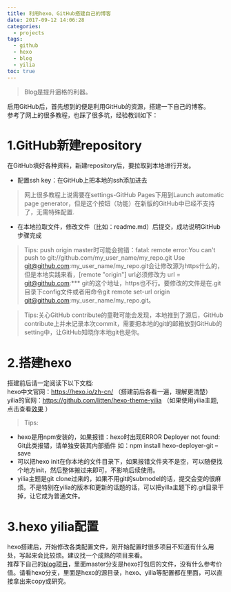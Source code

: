 ```yaml
---
title: 利用hexo、GitHub搭建自己的博客
date: 2017-09-12 14:06:28
categories:
  - projects
tags:
  - github
  - hexo
  - blog
  - yilia
toc: true
---
```

> Blog是提升逼格的利器。  

启用GitHub后，首先想到的便是利用GitHub的资源，搭建一下自己的博客。  
参考了网上的很多教程，也踩了很多坑，经验教训如下：

<!-- more -->

# 1.GitHub新建repository

在GitHub填好各种资料，新建repository后，要拉取到本地进行开发。
- 配置ssh key：在GitHub上把本地的ssh添加进去
>网上很多教程上说需要在settings-GitHub Pages下用到Launch automatic page generator，但是这个按钮（功能）在新版的GitHub中已经不支持了，无需特殊配置.

- 在本地拉取文件，修改文件（比如：readme.md）后提交，成功说明GitHub步骤完成
> Tips: push origin master时可能会抛错：fatal: remote error:You can't push to git://github.com/my_user_name/my_repo.git Use git@github.com:my_user_name/my_repo.git会让修改源为https什么的，但是本地实践来看，[remote "origin"] url必须修改为	url = git@github.com:*** git的这个地址，https也不行。要修改的文件是在.git目录下config文件或者用命令git remote set-url origin git@github.com:my_user_name/my_repo.git。


>Tips:关心GitHub contribute的童鞋可能会发现，本地推到了源后，GitHub contribute上并未记录本次commit，需要把本地的git的邮箱放到GitHub的setting中，让GitHub知晓你本地git也是你。


# 2.搭建hexo
搭建前后请一定阅读下以下文档:  
hexo中文官网：https://hexo.io/zh-cn/ （搭建前后各看一遍，理解更清楚）  
yilia的官网：https://github.com/litten/hexo-theme-yilia  （如果使用yilia主题,点击查看[效果](https://zj-john.github.io/) ）


>Tips:
* hexo是用npm安装的，如果报错：hexo时出现ERROR Deployer not found: Git此类报错，请单独安装其内部插件 如：npm install hexo-deployer-git –save
* 可以把hexo init在你本地的文件目录下，如果报错文件夹不是空，可以随便找个地方init，然后整体搬过来即可，不影响后续使用。
* yilia主题是git clone过来的，如果不用git的submodel的话，提交会变的很麻烦。不是特别在yilia的版本和更新的话题的话，可以把yilla主题下的.git目录干掉，让它成为普通文件。

# 3.hexo yilia配置
hexo搭建后，开始修改各类配置文件，刚开始配置时很多项目不知道有什么用处，写起来会比较烦。建议找一个成熟的项目来看。  
推荐下自己的[blog项目](https://github.com/zj-john/zj-john.github.io)，里面master分支是hexo打包后的文件，没有什么参考价值。请看hexo分支，里面是hexo的源目录，hexo、yilla等配置都在里面，可以直接拿出来copy或研究。
